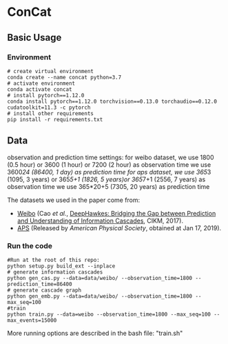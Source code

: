 # ConCat

## Basic Usage

### Environment

```shell
# create virtual environment
conda create --name concat python=3.7
# activate environment
conda activate concat
# install pytorch==1.12.0
conda install pytorch==1.12.0 torchvision==0.13.0 torchaudio==0.12.0 cudatoolkit=11.3 -c pytorch
# install other requirements
pip install -r requirements.txt
```

## Data

observation and prediction time settings:
for weibo   dataset, we use 1800 (0.5 hour) or 3600 (1 hour) or 7200 (2 hour) as observation time
                     we use 3600*24 (86400, 1 day) as prediction time
for aps     dataset, we use 365*3 (1095, 3 years) or 365*5+1 (1826, 5 years)or 365*7+1 (2556, 7 years) as observation time
                     we use 365*20+5 (7305, 20 years) as prediction time

The datasets we used in the paper come from:
- [Weibo](https://github.com/CaoQi92/DeepHawkes) (Cao *et al.*, [DeepHawkes: Bridging the Gap between 
Prediction and Understanding of Information Cascades](https://dl.acm.org/doi/10.1145/3132847.3132973), CIKM, 2017). 
- [APS](https://journals.aps.org/datasets) (Released by *American Physical Society*, obtained at Jan 17, 2019).  


### Run the code
```shell
#Run at the root of this repo:
python setup.py build_ext --inplace
# generate information cascades
python gen_cas.py --data=data/weibo/ --observation_time=1800 --prediction_time=86400
# generate cascade graph
python gen_emb.py --data=data/weibo/ --observation_time=1800 --max_seq=100
#train
python train.py --data=weibo --observation_time=1800 --max_seq=100 --max_events=15000

```
More running options are described in the bash file: "train.sh"





